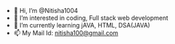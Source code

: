 - 👋 Hi, I’m @Nitisha1004
- 👀 I’m interested in coding, Full stack web development
- 🌱 I’m currently learning jAVA, HTML, DSA(JAVA)
- 📫 My Mail Id: nitisha100@gmail.com

<!---
Nitisha1004/Nitisha1004 is a ✨ special ✨ repository because its `README.md` (this file) appears on your GitHub profile.
You can click the Preview link to take a look at your changes.
--->
